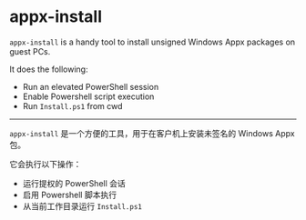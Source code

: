 # appx-install

`appx-install` is a handy tool to 
install unsigned Windows Appx packages 
on guest PCs. 

It does the following:

- Run an elevated PowerShell session
- Enable Powershell script execution
- Run `Install.ps1` from cwd

---

`appx-install` 是一个方便的工具，用于在客户机上安装未签名的 Windows Appx 包。

它会执行以下操作：

- 运行提权的 PowerShell 会话
- 启用 Powershell 脚本执行
- 从当前工作目录运行 `Install.ps1`
